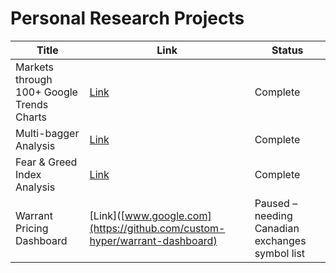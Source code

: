 # Personal Research Projects

Title| Link| Status
--- | --- | ---
Markets through 100+ Google Trends Charts |  [Link](https://github.com/custom-hyper/Research/blob/main/google_trends_viz.ipynb) |  Complete
Multi-bagger Analysis |  [Link](https://github.com/custom-hyper/Research/blob/main/Multi_bagger_Analysis.ipynb) |  Complete
Fear & Greed Index Analysis |  [Link](https://github.com/custom-hyper/Research/blob/main/fearIndex.ipynb) |  Complete
Warrant Pricing Dashboard |  [Link]([www.google.com](https://github.com/custom-hyper/warrant-dashboard) |  Paused – needing Canadian exchanges symbol list
